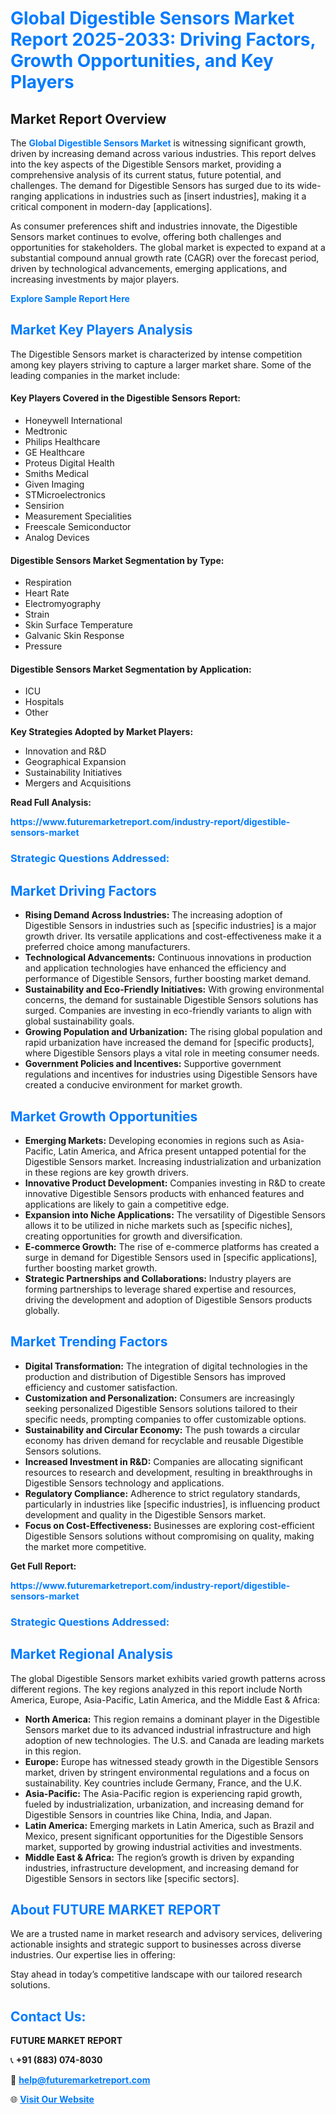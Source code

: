 <h1 style="color: #007BFF;">Global Digestible Sensors Market Report 2025-2033: Driving Factors, Growth Opportunities, and Key Players</h1>

<section id="overview">
<h2>Market Report Overview</h2>
<p>The <a href="https://www.futuremarketreport.com/industry-report/digestible-sensors-market" style="color: #007BFF; text-decoration: none;"><strong>Global Digestible Sensors Market</strong></a> is witnessing significant growth, driven by increasing demand across various industries. This report delves into the key aspects of the Digestible Sensors market, providing a comprehensive analysis of its current status, future potential, and challenges. The demand for Digestible Sensors has surged due to its wide-ranging applications in industries such as [insert industries], making it a critical component in modern-day [applications].</p>
<p>As consumer preferences shift and industries innovate, the Digestible Sensors market continues to evolve, offering both challenges and opportunities for stakeholders. The global market is expected to expand at a substantial compound annual growth rate (CAGR) over the forecast period, driven by technological advancements, emerging applications, and increasing investments by major players.</p>
</section>

<section id="overview">
<p><a href="https://www.futuremarketreport.com/request-sample/reportId=103773" style="color: #007BFF; text-decoration: none;"><strong>Explore Sample Report Here</strong></a></p>
</section>

<section id="key-players">
<h2 style="color: #007BFF;">Market Key Players Analysis</h2>
<p>The Digestible Sensors market is characterized by intense competition among key players striving to capture a larger market share. Some of the leading companies in the market include:</p>
<h4>Key Players Covered in the Digestible Sensors Report:</h4>
<ul><li>Honeywell International</li><li>Medtronic</li><li>Philips Healthcare</li><li>GE Healthcare</li><li>Proteus Digital Health</li><li>Smiths Medical</li><li>Given Imaging</li><li>STMicroelectronics</li><li>Sensirion</li><li>Measurement Specialities</li><li>Freescale Semiconductor</li><li>Analog Devices</li></ul>
<h4>Digestible Sensors Market Segmentation by Type:</h4>
<ul><li>Respiration</li><li>Heart Rate</li><li>Electromyography</li><li>Strain</li><li>Skin Surface Temperature</li><li>Galvanic Skin Response</li><li>Pressure</li></ul>

<h4>Digestible Sensors Market Segmentation by Application:</h4>
<ul><li>ICU</li><li>Hospitals</li><li>Other</li></ul>
<p><strong>Key Strategies Adopted by Market Players:</strong></p>
<ul>
<li>Innovation and R&D</li>
<li>Geographical Expansion</li>
<li>Sustainability Initiatives</li>
<li>Mergers and Acquisitions</li>
</ul>
</section>

<section>
<p><strong>Read Full Analysis: </strong></p><a href="https://www.futuremarketreport.com/industry-report/digestible-sensors-market" style="color: #007BFF; text-decoration: none;"><strong>https://www.futuremarketreport.com/industry-report/digestible-sensors-market</strong></a>
<h3 style="color: #007BFF;">Strategic Questions Addressed:</h3>
</section>

<section id="driving-factors">
<h2 style="color: #007BFF;">Market Driving Factors</h2>
<ul>
<li><strong>Rising Demand Across Industries:</strong> The increasing adoption of Digestible Sensors in industries such as [specific industries] is a major growth driver. Its versatile applications and cost-effectiveness make it a preferred choice among manufacturers.</li>
<li><strong>Technological Advancements:</strong> Continuous innovations in production and application technologies have enhanced the efficiency and performance of Digestible Sensors, further boosting market demand.</li>
<li><strong>Sustainability and Eco-Friendly Initiatives:</strong> With growing environmental concerns, the demand for sustainable Digestible Sensors solutions has surged. Companies are investing in eco-friendly variants to align with global sustainability goals.</li>
<li><strong>Growing Population and Urbanization:</strong> The rising global population and rapid urbanization have increased the demand for [specific products], where Digestible Sensors plays a vital role in meeting consumer needs.</li>
<li><strong>Government Policies and Incentives:</strong> Supportive government regulations and incentives for industries using Digestible Sensors have created a conducive environment for market growth.</li>
</ul>
</section>

<section id="growth-opportunities">
<h2 style="color: #007BFF;">Market Growth Opportunities</h2>
<ul>
<li><strong>Emerging Markets:</strong> Developing economies in regions such as Asia-Pacific, Latin America, and Africa present untapped potential for the Digestible Sensors market. Increasing industrialization and urbanization in these regions are key growth drivers.</li>
<li><strong>Innovative Product Development:</strong> Companies investing in R&D to create innovative Digestible Sensors products with enhanced features and applications are likely to gain a competitive edge.</li>
<li><strong>Expansion into Niche Applications:</strong> The versatility of Digestible Sensors allows it to be utilized in niche markets such as [specific niches], creating opportunities for growth and diversification.</li>
<li><strong>E-commerce Growth:</strong> The rise of e-commerce platforms has created a surge in demand for Digestible Sensors used in [specific applications], further boosting market growth.</li>
<li><strong>Strategic Partnerships and Collaborations:</strong> Industry players are forming partnerships to leverage shared expertise and resources, driving the development and adoption of Digestible Sensors products globally.</li>
</ul>
</section>

<section id="trending-factors">
<h2 style="color: #007BFF;">Market Trending Factors</h2>
<ul>
<li><strong>Digital Transformation:</strong> The integration of digital technologies in the production and distribution of Digestible Sensors has improved efficiency and customer satisfaction.</li>
<li><strong>Customization and Personalization:</strong> Consumers are increasingly seeking personalized Digestible Sensors solutions tailored to their specific needs, prompting companies to offer customizable options.</li>
<li><strong>Sustainability and Circular Economy:</strong> The push towards a circular economy has driven demand for recyclable and reusable Digestible Sensors solutions.</li>
<li><strong>Increased Investment in R&D:</strong> Companies are allocating significant resources to research and development, resulting in breakthroughs in Digestible Sensors technology and applications.</li>
<li><strong>Regulatory Compliance:</strong> Adherence to strict regulatory standards, particularly in industries like [specific industries], is influencing product development and quality in the Digestible Sensors market.</li>
<li><strong>Focus on Cost-Effectiveness:</strong> Businesses are exploring cost-efficient Digestible Sensors solutions without compromising on quality, making the market more competitive.</li>
</ul>
</section>

<section>
<p><strong>Get Full Report: </strong></p><a href="https://www.futuremarketreport.com/industry-report/digestible-sensors-market" style="color: #007BFF; text-decoration: none;"><strong>https://www.futuremarketreport.com/industry-report/digestible-sensors-market</strong></a>
<h3 style="color: #007BFF;">Strategic Questions Addressed:</h3>
</section>


<section id="regional-analysis">
<h2 style="color: #007BFF;">Market Regional Analysis</h2>
<p>The global Digestible Sensors market exhibits varied growth patterns across different regions. The key regions analyzed in this report include North America, Europe, Asia-Pacific, Latin America, and the Middle East & Africa:</p>
<ul>
<li><strong>North America:</strong> This region remains a dominant player in the Digestible Sensors market due to its advanced industrial infrastructure and high adoption of new technologies. The U.S. and Canada are leading markets in this region.</li>
<li><strong>Europe:</strong> Europe has witnessed steady growth in the Digestible Sensors market, driven by stringent environmental regulations and a focus on sustainability. Key countries include Germany, France, and the U.K.</li>
<li><strong>Asia-Pacific:</strong> The Asia-Pacific region is experiencing rapid growth, fueled by industrialization, urbanization, and increasing demand for Digestible Sensors in countries like China, India, and Japan.</li>
<li><strong>Latin America:</strong> Emerging markets in Latin America, such as Brazil and Mexico, present significant opportunities for the Digestible Sensors market, supported by growing industrial activities and investments.</li>
<li><strong>Middle East & Africa:</strong> The region’s growth is driven by expanding industries, infrastructure development, and increasing demand for Digestible Sensors in sectors like [specific sectors].</li>
</ul>
</section>

<footer>
<h2 style="color: #007BFF;">About FUTURE MARKET REPORT</h2>
<p>We are a trusted name in market research and advisory services, delivering actionable insights and strategic support to businesses across diverse industries. Our expertise lies in offering:</p>

<p>Stay ahead in today’s competitive landscape with our tailored research solutions.</p>

<h2 style="color: #007BFF;">Contact Us:</h2>
<p><strong>FUTURE MARKET REPORT</strong></p>
<p>📞 <strong>+91 (883) 074-8030</strong></p>
<p>📧 <strong><a href="mailto:help@futuremarketreport.com" style="color: #007BFF;">help@futuremarketreport.com</a></strong></p>
<p>🌐 <strong><a href="https://www.futuremarketreport.com/" style="color: #007BFF;">Visit Our Website</a></strong></p>
</footer>
